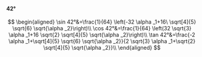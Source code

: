 #### 42°

$$
\begin{aligned}
\sin 42°&=\frac{1}{64} \left(-32 \alpha _1+16\ \sqrt[4]{5} \sqrt{6} \sqrt{\alpha _2}\right)\\
\cos 42°&=\frac{1}{64} \left(32 \sqrt{3} \alpha _1+16 \sqrt{2} \sqrt[4]{5} \sqrt{\alpha _2}\right)\\
\tan 42°&=\frac{-2 \alpha _1+\sqrt[4]{5} \sqrt{6} \sqrt{\alpha _2}}{2 \sqrt{3} \alpha _1+\sqrt{2} \sqrt[4]{5} \sqrt{\alpha _2}}\\
\end{aligned}
$$

